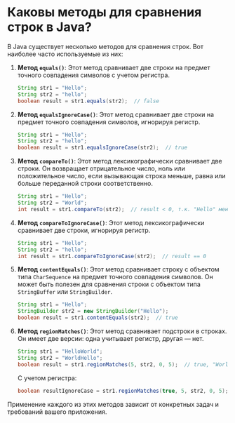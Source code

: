 # Каковы методы для сравнения строк в Java?

В Java существует несколько методов для сравнения строк. Вот наиболее часто используемые из них:

1. **Метод `equals()`**:
    Этот метод сравнивает две строки на предмет точного совпадения символов с учетом регистра.

    ```java
    String str1 = "Hello";
    String str2 = "hello";
    boolean result = str1.equals(str2);  // false
    ```

2. **Метод `equalsIgnoreCase()`**:
    Этот метод сравнивает две строки на предмет точного совпадения символов, игнорируя регистр.

    ```java
    String str1 = "Hello";
    String str2 = "hello";
    boolean result = str1.equalsIgnoreCase(str2);  // true
    ```

3. **Метод `compareTo()`**:
    Этот метод лексикографически сравнивает две строки. Он возвращает отрицательное число, ноль или положительное число, если вызывающая строка меньше, равна или больше переданной строки соответственно.

    ```java
    String str1 = "Hello";
    String str2 = "World";
    int result = str1.compareTo(str2);  // result < 0, т.к. "Hello" меньше "World"
    ```

4. **Метод `compareToIgnoreCase()`**:
    Этот метод лексикографически сравнивает две строки, игнорируя регистр.

    ```java
    String str1 = "Hello";
    String str2 = "hello";
    int result = str1.compareToIgnoreCase(str2);  // result == 0
    ```

5. **Метод `contentEquals()`**:
    Этот метод сравнивает строку с объектом типа `CharSequence` на предмет точного совпадения символов. Он может быть полезен для сравнения строки с объектом типа `StringBuffer` или `StringBuilder`.

    ```java
    String str1 = "Hello";
    StringBuilder str2 = new StringBuilder("Hello");
    boolean result = str1.contentEquals(str2);  // true
    ```

6. **Метод `regionMatches()`**:
    Этот метод сравнивает подстроки в строках. Он имеет две версии: одна учитывает регистр, другая — нет.

    ```java
    String str1 = "HelloWorld";
    String str2 = "WorldHello";
    boolean result = str1.regionMatches(5, str2, 0, 5);  // true, "World" == "World"
    ```

    С учетом регистра:
    
    ```java
    boolean resultIgnoreCase = str1.regionMatches(true, 5, str2, 0, 5);  // true
    ```

Применение каждого из этих методов зависит от конкретных задач и требований вашего приложения.